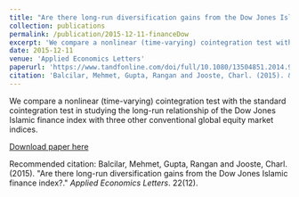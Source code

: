 ```yaml
---
title: "Are there long-run diversification gains from the Dow Jones Islamic finance index?"
collection: publications
permalink: /publication/2015-12-11-financeDow
excerpt: 'We compare a nonlinear (time-varying) cointegration test with the standard cointegration test in studying the long-run relationship of the Dow Jones Islamic finance index with three other conventional global equity market indices.'
date: 2015-12-11
venue: 'Applied Economics Letters'
paperurl: 'https://www.tandfonline.com/doi/full/10.1080/13504851.2014.990613'
citation: 'Balcilar, Mehmet, Gupta, Rangan and Jooste, Charl. (2015). &quot;Are there long-run diversification gains from the Dow Jones Islamic finance index?.&quot; <i>Applied Economics Letters</i>. 22(12).'
---
```

We compare a nonlinear (time-varying) cointegration test with the standard cointegration test in studying the long-run relationship of the Dow Jones Islamic finance index with three other conventional global equity market indices.

[Download paper here](https://www.tandfonline.com/doi/full/10.1080/13504851.2014.990613)

Recommended citation: Balcilar, Mehmet, Gupta, Rangan and Jooste, Charl. (2015). "Are there long-run diversification gains from the Dow Jones Islamic finance index?." <i>Applied Economics Letters</i>. 22(12).